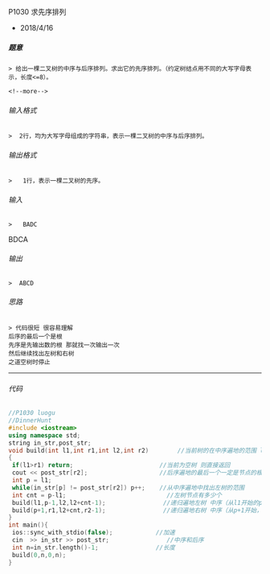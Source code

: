 P1030 求先序排列
* 2018/4/16

 ##### 题意  
    > 给出一棵二叉树的中序与后序排列。求出它的先序排列。（约定树结点用不同的大写字母表示，长度<=8）。
    
    <!--more-->

 ###### 输入格式
    >  2行，均为大写字母组成的字符串，表示一棵二叉树的中序与后序排列。

 ######  输出格式  
    >   1行，表示一棵二叉树的先序。

 ######  输入  
    >   BADC  
BDCA

 ######  输出
    >  ABCD

 ###### 思路  
    > 代码很短 很容易理解  
    后序的最后一个是根  
    先序是先输出数的根 那就找一次输出一次  
    然后继续找出左树和右树  
    之道空树时停止  
---       
 ###### 代码
      
   ```cpp
   //P1030 luogu
//DinnerHunt
#include <iostream>
using namespace std;
string in_str,post_str;
void build(int l1,int r1,int l2,int r2)        //当前树的在中序遍地的范围 l1-r1  在后序遍地的范围 l2-r2
{
    if(l1>r1) return;                        //当前为空树 则直接返回
    cout << post_str[r2];                    //后序遍地的最后一个一定是节点的根，输出根的值
    int p = l1;                                
    while(in_str[p] != post_str[r2]) p++;    //从中序遍地中找出左树的范围
    int cnt = p-l1;                            //左树节点有多少个
    build(l1,p-1,l2,l2+cnt-1);                //递归遍地左树 中序（从l1开始的p-1个，因为当前节点不算左树部分） 后序（与左树类似，但右边部分不能用p-1，自己思考下为什么）
    build(p+1,r1,l2+cnt,r2-1);                //递归遍地右树 中序（从p+1开始，刚好接上左树部分到末尾） 后序（刚好接上后序的左树部分，因为根在结尾所以中间不必减1，最后减1）
}
int main(){
    ios::sync_with_stdio(false);            //加速
    cin  >> in_str >> post_str;                //中序和后序
    int n=in_str.length()-1;                //长度
    build(0,n,0,n);                            
}
 ```